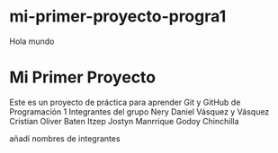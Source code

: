 # mi-primer-proyecto-progra1
Hola mundo 
# Mi Primer Proyecto
Este es un proyecto de práctica para aprender Git y GitHub de Programación 1
Integrantes del grupo
Nery Daniel Vásquez y Vásquez 
Cristian Oliver Baten Itzep
Jostyn Manrrique Godoy Chinchilla

añadí nombres de integrantes 
